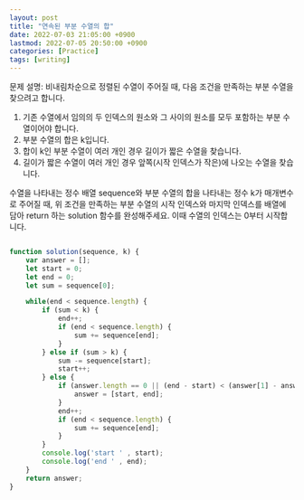 ```yaml
---
layout: post
title: "연속된 부분 수열의 합"
date: 2022-07-03 21:05:00 +0900
lastmod: 2022-07-05 20:50:00 +0900
categories: [Practice]
tags: [writing]
---
```


문제 설명:
비내림차순으로 정렬된 수열이 주어질 때, 다음 조건을 만족하는 부분 수열을 찾으려고 합니다.

1. 기존 수열에서 임의의 두 인덱스의 원소와 그 사이의 원소를 모두 포함하는 부분 수열이어야 합니다.
2. 부분 수열의 합은 k입니다.
3. 합이 k인 부분 수열이 여러 개인 경우 길이가 짧은 수열을 찾습니다.
4. 길이가 짧은 수열이 여러 개인 경우 앞쪽(시작 인덱스가 작은)에 나오는 수열을 찾습니다.

수열을 나타내는 정수 배열 sequence와 부분 수열의 합을 나타내는 정수 k가 매개변수로 주어질 때, 위 조건을 만족하는 부분 수열의 시작 인덱스와 마지막 인덱스를 배열에 담아 return 하는 solution 함수를 완성해주세요. 이때 수열의 인덱스는 0부터 시작합니다.   

```javascript

function solution(sequence, k) {
	var answer = [];
	let start = 0; 
	let end = 0;
	let sum = sequence[0];

	while(end < sequence.length) {
		if (sum < k) {
			end++;
			if (end < sequence.length) {
                sum += sequence[end];
            }
		} else if (sum > k) {
			sum -= sequence[start];
            start++;
		} else {
			if (answer.length == 0 || (end - start) < (answer[1] - answer[0])) {
                answer = [start, end];
            }
			end++;
			if (end < sequence.length) {
                sum += sequence[end];
            }
		}
		console.log('start ' , start);
		console.log('end ' , end);
	}
	return answer;
}
```